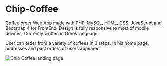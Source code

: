 # Chip-Coffee
Coffee order Web App made with PHP, MySQL, HTML, CSS, JavaScript and Bootstrap 4 for FrontEnd. Design is fully responsive to most of mobile devices. Currently written in Greek language

User can order from a variety of coffees in 3 steps. In his home page, addresses and past orders of users appeared

![Chip Coffee landing page](https://github.com/z3r0Luck/Chip-Coffee/blob/master/images/cc_home.png?raw=true)
